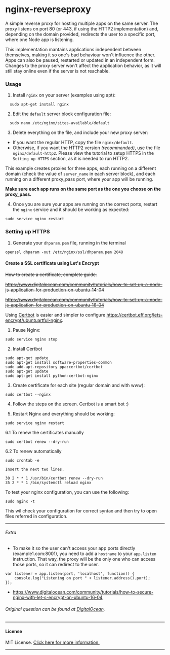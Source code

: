 # nginx-reverseproxy

A simple reverse proxy for hosting multiple apps on the same server.
The proxy listens on port 80 (or 443, if using the HTTP2 implementation) and, depending on the domain provided,
redirects the user to a specific port, where one Node app is listening.

This implementation mantains applications independent between themselves, making it so one's bad behaviour won't influence the other.
Apps can also be paused, restarted or updated in an independent form. Changes to the proxy server won't affect the application behavior, as it will still stay online even if the server is not reachable.


### Usage
1. Install `nginx` on your server (examples using apt):
```
  sudo apt-get install nginx
```

2. Edit the `default` server block configuration file:
```
  sudo nano /etc/nginx/sites-available/default
```

3. Delete everything on the file, and include your new proxy server:
  - If you want the regular HTTP, copy the file `nginx/default`.
  - Otherwise, if you want the HTTP2 version _(recommended)_, use the file `nginx/default-http2`. Please view the tutorial to setup HTTPS in the `Setting up HTTPS` section, as it is needed to run HTTP2.

  This example creates proxies for three apps, each running on a different domain (check the value of `server_name` in each server block), and each running on a different proxy_pass port, where your app will be running.

  **Make sure each app runs on the same port as the one you choose on the proxy_pass.**

4. Once you are sure your apps are running on the correct ports, restart the `nginx` service and it should be working as expected:

```
sudo service nginx restart
```

### Setting up HTTPS

1. Generate your `dhparam.pem` file, running in the terminal
```
openssl dhparam -out /etc/nginx/ssl/dhparam.pem 2048
```
#### Create a SSL certificate using Let's Encrypt

~~How to create a certificate, complete guide.~~


~~https://www.digitalocean.com/community/tutorials/how-to-set-up-a-node-js-application-for-production-on-ubuntu-14-04~~

~~https://www.digitalocean.com/community/tutorials/how-to-set-up-a-node-js-application-for-production-on-ubuntu-16-04~~

Using [Certbot](https://certbot.eff.org/) is easier and simpler to configure https://certbot.eff.org/lets-encrypt/ubuntuartful-nginx.

1. Pause Nginx:
```
sudo service nginx stop
```

2. Install Certbot
```
sudo apt-get update
sudo apt-get install software-properties-common
sudo add-apt-repository ppa:certbot/certbot
sudo apt-get update
sudo apt-get install python-certbot-nginx 
```

3. Create certificate for each site (regular domain and with www):
```
sudo certbot --nginx
```

4. Follow the steps on the screen. Certbot is a smart bot :)

5. Restart Nginx and everything should be working:
```
sudo service nginx restart
```

6.1 To renew the certificates manually
```
sudo certbot renew --dry-run
```
6.2 To renew automatically
```
sudo crontab -e

Insert the next two lines.

30 2 * * 1 /usr/bin/certbot renew --dry-run
35 2 * * 1 /bin/systemctl reload nginx
```

To test your nginx configuration, you can use the following:
```
sudo nginx -t
```
This wil check your configuration for correct syntax and then try to open files referred in configuration.

---
###### Extra
* To make it so the user can't access your app ports directly (example1.com:8001), you need to add a `hostname` to your `app.listen` instruction. That way, the proxy will be the only one who can access those ports, so it can redirect to the user.

```
var listener = app.listen(port, 'localhost', function() {
    console.log("Listening on port " + listener.address().port);
});
```

* https://www.digitalocean.com/community/tutorials/how-to-secure-nginx-with-let-s-encrypt-on-ubuntu-16-04

###### Original question can be found at [DigitalOcean](https://www.digitalocean.com/community/questions/two-different-node-apps-with-two-different-domains-in-one-droplet).
---

#### License
MIT License. [Click here for more information.](LICENSE)

---
